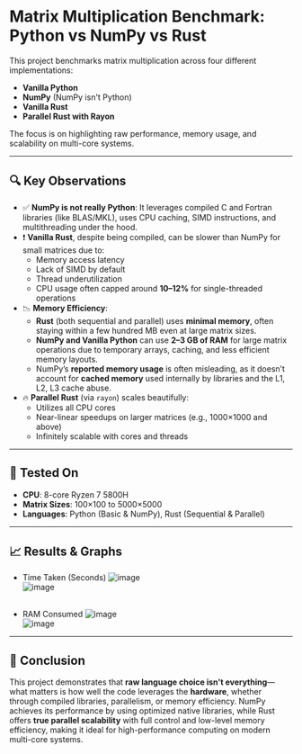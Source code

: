 # Matrix Multiplication Benchmark: Python vs NumPy vs Rust

This project benchmarks matrix multiplication across four different implementations:
- **Vanilla Python**
- **NumPy** (NumPy isn't Python)
- **Vanilla Rust**
- **Parallel Rust with Rayon**

The focus is on highlighting raw performance, memory usage, and scalability on multi-core systems.

---

## 🔍 Key Observations

- ✅ **NumPy is not really Python**: It leverages compiled C and Fortran libraries (like BLAS/MKL), uses CPU caching, SIMD instructions, and multithreading under the hood.
- ❗ **Vanilla Rust**, despite being compiled, can be slower than NumPy for small matrices due to:
  - Memory access latency
  - Lack of SIMD by default
  - Thread underutilization
  - CPU usage often capped around **10–12%** for single-threaded operations
- 📉 **Memory Efficiency**:
  - **Rust** (both sequential and parallel) uses **minimal memory**, often staying within a few hundred MB even at large matrix sizes.
  - **NumPy and Vanilla Python** can use **2–3 GB of RAM** for large matrix operations due to temporary arrays, caching, and less efficient memory layouts.
  - NumPy’s **reported memory usage** is often misleading, as it doesn’t account for **cached memory** used internally by libraries and the L1, L2, L3 cache abuse.
- 🔥 **Parallel Rust** (via `rayon`) scales beautifully:
  - Utilizes all CPU cores
  - Near-linear speedups on larger matrices (e.g., 1000×1000 and above)
  - Infinitely scalable with cores and threads

---

## 🧪 Tested On

- **CPU**: 8-core Ryzen 7 5800H
- **Matrix Sizes**: 100×100 to 5000×5000
- **Languages**: Python (Basic & NumPy), Rust (Sequential & Parallel)

---

## 📈 Results & Graphs

- Time Taken (Seconds)
  ![image](https://github.com/user-attachments/assets/d8a9005c-4d5d-4062-88de-ab563e7f10a6)<br>
  ![image](https://github.com/user-attachments/assets/24f77949-664b-4f31-bde6-d50aa431bcc4)<br><br>

- RAM Consumed
  ![image](https://github.com/user-attachments/assets/5d54b418-1ea3-457b-a541-a1ce3f7a4152)<br>
  ![image](https://github.com/user-attachments/assets/162c2670-87d6-4b9f-95b5-a737a41d1a45)

---

## 🧠 Conclusion

This project demonstrates that **raw language choice isn't everything**—what matters is how well the code leverages the **hardware**, whether through compiled libraries, parallelism, or memory efficiency. NumPy achieves its performance by using optimized native libraries, while Rust offers **true parallel scalability** with full control and low-level memory efficiency, making it ideal for high-performance computing on modern multi-core systems.
